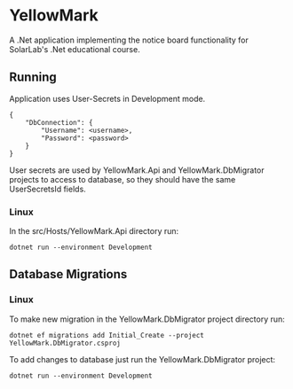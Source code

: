 # YellowMark

A .Net application implementing the notice board functionality for SolarLab's .Net educational course.

## Running

Application uses User-Secrets in Development mode.
```
{
    "DbConnection": {
        "Username": <username>,
        "Password": <password>
    }
}
```
User secrets are used by YellowMark.Api and YellowMark.DbMigrator projects to access to database, so they should have the same UserSecretsId fields.

### Linux
In the src/Hosts/YellowMark.Api directory run:

```
dotnet run --environment Development
```

## Database Migrations

### Linux

To make new migration in the YellowMark.DbMigrator project directory run:

```
dotnet ef migrations add Initial_Create --project YellowMark.DbMigrator.csproj
```

To add changes to database just run the YellowMark.DbMigrator project:

```
dotnet run --environment Development
```
